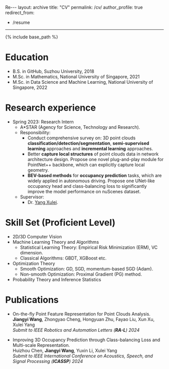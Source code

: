 Re---
layout: archive
title: "CV"
permalink: /cv/
author_profile: true
redirect_from:
  - /resume
---

{% include base_path %}

Education
======
* B.S. in GitHub, Suzhou University, 2018
* M.Sc. in Mathematics, National University of Singapore, 2021
* M.Sc. in Data Science and Machine Learning, National University of Singapore, 2022

Research experience
======
* Spring 2023: Research Intern
  * A*STAR (Agency for Science, Technology and Research).
  * Responsibility:
    * Conduct comprehensive survey on: 3D point clouds <b>classification/detection/segmentation</b>, <b>semi-supervised learning</b> approaches and <b>incremental learning</b> approaches.  
    * Better <b>capture local structures</b> of point clouds data in network architecture design. Propose one novel plug-and-play module for PointNet++ backbone, which can explicitly capture local geometry.
    * <b>BEV-based methods</b> for <b>occupancy prediction</b> tasks, which are widely applied in autonomous driving. Propose one UNet-like occupancy head and class-balancing loss to significantly improve the model performance on nuScenes dataset.
  * Supervisor:
    * Dr. [Yang Xulei](https://scholar.google.com.sg/citations?user=tXkwIK8AAAAJ&hl=en).
 
Skill Set (Proficient Level)
======
* 2D/3D Computer Vision
* Machine Learning Theory and Algorithms
  * Statistical Learning Theory: Empirical Risk Minimization (ERM), VC dimension.
  * Classical Algorithms: GBDT, XGBoost etc.
* Optimization Theory
  * Smooth Optimization: GD, SGD, momentum-based SGD (Adam).
  * Non-smooth Optimization: Proximal Gradient (PG) method.
* Probability Theory and Inference Statistics

Publications
======
  * On-the-fly Point Feature Representation for Point Clouds Analysis. \
  **Jiangyi Wang**, Zhongyao Cheng, Hongyuan Zhu, Fayao Liu, Xun Xu, Xulei Yang \
  *Submit to IEEE Robotics and Automation Letters (**RA-L**) 2024*

  * Improving 3D Occupancy Prediction through Class-balancing Loss and Multi-scale Representation. \
  Huizhou Chen, **Jiangyi Wang**, Yuxin Li, Xulei Yang \
  *Submit to IEEE International Conference on Acoustics, Speech, and Signal Processing  (**ICASSP**) 2024*
  
